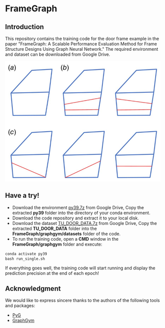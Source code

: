 # FrameGraph

## Introduction
This repository contains the training code for the door frame example in the paper "FrameGraph: A Scalable Performance Evaluation Method for Frame Structure Designs Using Graph Neural Network." The required environment and dataset can be downloaded from Google Drive.
<p align="center">
  <img src="https://github.com/Li-Yongcheng/FrameGraph/blob/main/FrameGraph.png" />
</p>

## Have a try!
* Download the environment [py39.7z](https://drive.google.com/file/d/1-vCPz8M1Si4HfFvVaL2u3eT23cEVEQfP/view?usp=sharing) from Google Drive, Copy the extracted **py39** folder into the directory of your conda environment.
* Download the code repository and extract it to your local disk.
* Download the dataset [TU_DOOR_DATA.7z](https://drive.google.com/file/d/1-0_lkwfZGaPwFUQ-P5nTvGLtd7eLajIi/view?usp=sharing) from Google Drive, Copy the extracted **TU_DOOR_DATA** folder into the **FrameGraph/graphgym/datasets** folder of the code.
* To run the training code, open a **CMD** window in the **FrameGraph/graphgym** folder and execute:
```
conda activate py39
bash run_single.sh
```
If everything goes well, the training code will start running and display the prediction precision at the end of each epoch!

## Acknowledgment
We would like to express sincere thanks to the authors of the following tools and packages:
* [PyG](https://github.com/pyg-team/pytorch_geometric)
* [GraphGym](https://github.com/snap-stanford/GraphGym)

